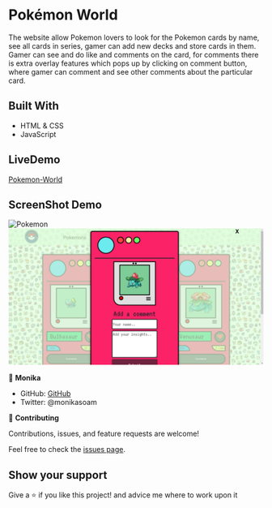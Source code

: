 # Pokémon World

The website allow Pokemon lovers to look for the Pokemon cards by name, see all cards in series, gamer can add new decks and store cards in them. Gamer can see and do like and comments on the card, for comments there is extra overlay features which pops up by clicking on comment button, where gamer can comment and see other comments about the particular card.

## Built With

- HTML & CSS
- JavaScript


## LiveDemo
[Pokemon-World](https://monikasoambyjus.github.io/Pokemon/)
## ScreenShot Demo
![Pokemon](./images/Homepage-full.png)
![Pokemon-overlay](./images/overlay.png)

👤 **Monika**

- GitHub: [GitHub](https://github.com/monikasoambyjus)
- Twitter: @monikasoam



🤝 **Contributing**

Contributions, issues, and feature requests are welcome!

Feel free to check the [issues page](https://github.com/monikasoambyjus/Pokemon/issues).

## Show your support

Give a ⭐️ if you like this project! and advice me where to work upon it
